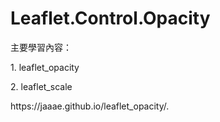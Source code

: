 # Leaflet.Control.Opacity 
<p>主要學習內容：</p>
<p>1. leaflet_opacity</p>
<p>2. leaflet_scale</p>
<p>https://jaaae.github.io/leaflet_opacity/.</p>
